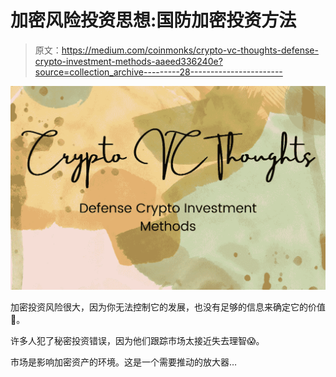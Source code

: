 # 加密风险投资思想:国防加密投资方法

> 原文：<https://medium.com/coinmonks/crypto-vc-thoughts-defense-crypto-investment-methods-aaeed336240e?source=collection_archive---------28----------------------->

![](img/d3b35ab3e32f3412f2bbcfae9adda24f.png)

加密投资风险很大，因为你无法控制它的发展，也没有足够的信息来确定它的价值🎢。

许多人犯了秘密投资错误，因为他们跟踪市场太接近失去理智😱。

市场是影响加密资产的环境。这是一个需要推动的放大器…